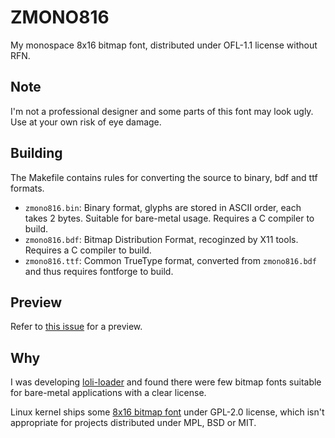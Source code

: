 # ZMONO816

My monospace 8x16 bitmap font, distributed under OFL-1.1 license without RFN.

## Note

I'm not a professional designer and some parts of this font may look ugly. Use
at your own risk of eye damage.

## Building

The Makefile contains rules for converting the source to binary, bdf and ttf
formats.

- `zmono816.bin`: Binary format, glyphs are stored in ASCII order, each takes
		  2 bytes. Suitable for bare-metal usage. Requires a C compiler
		  to build.
- `zmono816.bdf`: Bitmap Distribution Format, recoginzed by X11 tools. Requires
		  a C compiler to build.
- `zmono816.ttf`: Common TrueType format, converted from `zmono816.bdf` and
		  thus requires fontforge to build.

## Preview

Refer to [this issue](https://github.com/ziyao233/zmono816/issues/1) for a
preview.

## Why

I was developing [loli-loader](https://github.com/ziyao233/loli-loader) and
found there were few bitmap fonts suitable for bare-metal applications with a
clear license.

Linux kernel ships some [8x16 bitmap font](https://github.com/torvalds/linux/blob/master/lib/fonts/font_8x16.c)
under GPL-2.0 license, which isn't appropriate for projects distributed under
MPL, BSD or MIT.
